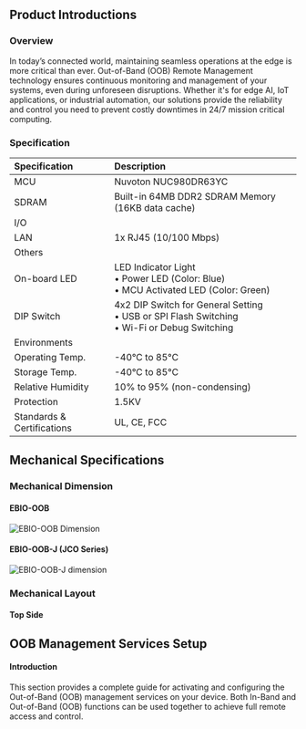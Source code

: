 ## Product Introductions

### Overview

In today’s connected world, maintaining seamless operations at the edge is more critical than ever. Out-of-Band (OOB) Remote Management technology ensures continuous monitoring and management of your systems, even during unforeseen disruptions. Whether it's for edge AI, IoT applications, or industrial automation, our solutions provide the reliability and control you need to prevent costly downtimes in 24/7 mission critical computing.

### Specification

<!-- prettier-ignore-start -->
| Specification | Description |
| :--- | :--- |
| MCU |  Nuvoton NUC980DR63YC |
| SDRAM |  Built-in 64MB DDR2 SDRAM Memory (16KB data cache)|
| I/O | |
| LAN |  1x RJ45 (10/100 Mbps) | 
| Others | |
| On-board LED |  LED Indicator Light<br>• Power LED (Color: Blue)<br>• MCU Activated LED (Color: Green) | 
| DIP Switch | 4x2 DIP Switch for General Setting <br> • USB or SPI Flash Switching <br> • Wi-Fi or Debug Switching |
| Environments | |
| Operating Temp. |  -40°C to 85°C | 
| Storage Temp. | -40°C to 85°C | 
| Relative Humidity | 10% to 95% (non-condensing) | 
| Protection |  1.5KV | 
| Standards & Certifications | UL, CE, FCC | 
<!-- prettier-ignore-end -->

## Mechanical Specifications

### Mechanical Dimension

#### EBIO-OOB

![EBIO-OOB Dimension](https://premio.blob.core.windows.net/premio-shared/datasheet-generator/RCO-3000-RPL/OOB_D.png)

#### EBIO-OOB-J (JCO Series)

![EBIO-OOB-J dimension](https://premio.blob.core.windows.net/premio-shared/datasheet-generator/JCO-EDGEBoost-IO-Series/DTB-OOB_D.png)

### Mechanical Layout

#### Top Side

## OOB Management Services Setup

#### Introduction

This section provides a complete guide for activating and configuring the Out-of-Band (OOB) management services on your device. Both In-Band and Out-of-Band (OOB) functions can be used together to achieve full remote access and control.

####
